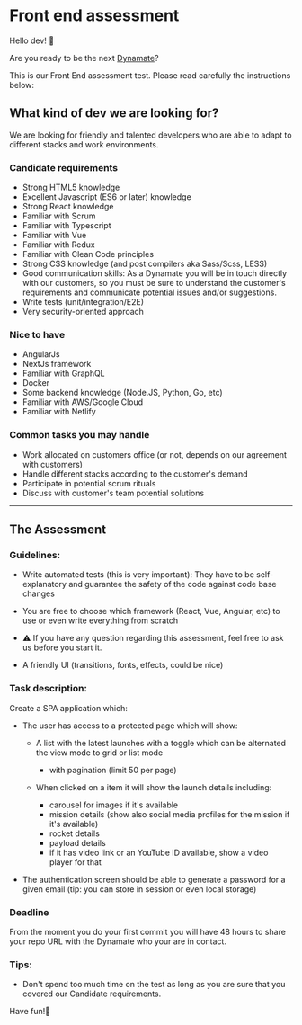 # Front end assessment

Hello dev! 🙌

Are you ready to be the next [Dynamate](# "this is how we kindly call our fantastic team members")?

This is our Front End assessment test. Please read carefully the instructions below:

## What kind of dev we are looking for?

We are looking for friendly and talented developers who are able to adapt to different stacks and work environments.

### Candidate requirements

- Strong HTML5 knowledge
- Excellent Javascript (ES6 or later) knowledge
- Strong React knowledge
- Familiar with Scrum
- Familiar with Typescript
- Familiar with Vue
- Familiar with Redux
- Familiar with Clean Code principles
- Strong CSS knowledge (and post compilers aka Sass/Scss, LESS)
- Good communication skills: As a Dynamate you will be in touch directly with our customers, so you must be sure to understand the customer's requirements and communicate potential issues and/or suggestions.
- Write tests (unit/integration/E2E)
- Very security-oriented approach

### Nice to have

- AngularJs
- NextJs framework
- Familiar with GraphQL
- Docker
- Some backend knowledge (Node.JS, Python, Go, etc)
- Familiar with AWS/Google Cloud
- Familiar with Netlify

### Common tasks you may handle

- Work allocated on customers office (or not, depends on our agreement with customers)
- Handle different stacks according to the customer's demand
- Participate in potential scrum rituals
- Discuss with customer's team potential solutions

---

## The Assessment

### Guidelines:

- Write automated tests (this is very important): They have to be self-explanatory and guarantee the safety of the code against code base changes

- You are free to choose which framework (React, Vue, Angular, etc) to use or even write everything from scratch

- ⚠️ If you have any question regarding this assessment, feel free to ask us before you start it.

- A friendly UI (transitions, fonts, effects, could be nice)

### Task description:

Create a SPA application which:

- The user has access to a protected page which will show:

  - A list with the latest launches with a toggle which can be alternated the view mode to grid or list mode

    - with pagination (limit 50 per page)

  - When clicked on a item it will show the launch details including:
    - carousel for images if it's available
    - mission details (show also social media profiles for the mission if it's available)
    - rocket details
    - payload details
    - if it has video link or an YouTube ID available, show a video player for that

- The authentication screen should be able to generate a password for a given email (tip: you can store in session or even local storage)

### Deadline

From the moment you do your first commit you will have 48 hours to share your repo URL with the Dynamate who your are in contact.

### Tips:

- Don't spend too much time on the test as long as you are sure that you covered our Candidate requirements.

Have fun!👋
